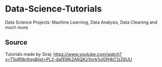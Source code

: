 # Data-Science-Tutorials
Data Science Projects: Machine Learning, Data Analysis, Data Cleaning and much more

## Source
Tutorials made by Siraj: https://www.youtube.com/watch?v=T5pRlIbr6gg&list=PL2-dafEMk2A6QKz1mrk1uIGfHkC1zZ6UU 
